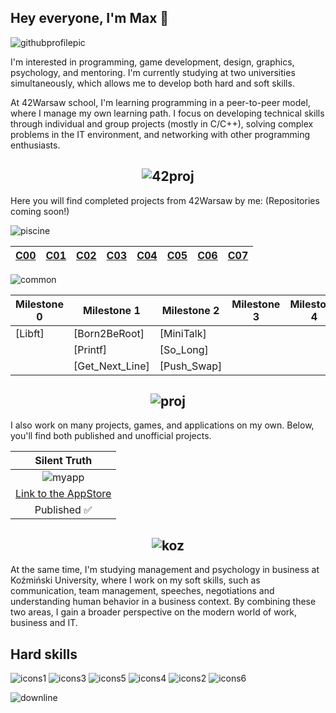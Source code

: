 ## Hey everyone, I'm Max 👋
<!---
maxszlichta/maxszlichta is a ✨ special ✨ repository because its `README.md` (this file) appears on your GitHub profile.
You can click the Preview link to take a look at your changes.
--->

![githubprofilepic](https://github.com/user-attachments/assets/9c70abfd-6465-430a-9057-916836b48cc0)

I'm interested in programming, game development, design, graphics, psychology, and mentoring. I'm currently studying at two universities simultaneously, which allows me to develop both hard and soft skills.

At 42Warsaw school, I'm learning programming in a peer-to-peer model, where I manage my own learning path. I focus on developing technical skills through individual and group projects (mostly in C/C++), solving complex problems in the IT environment, and networking with other programming enthusiasts.

##  <div align="center">![42proj](https://github.com/user-attachments/assets/8cf91713-452d-4d4e-a7f2-8585d1e74b36)</div>
Here you will find completed projects from 42Warsaw by me: (Repositories coming soon!)

![piscine](https://github.com/user-attachments/assets/8553b026-c415-42e1-bf05-71b1664b03cf)


| [C00](https://github.com/maxszlichta/42Piscine/tree/main/C00) | [C01](https://github.com/maxszlichta/42Piscine/tree/main/C01) |  [C02](https://github.com/maxszlichta/42Piscine/tree/main/C02) | [C03](https://github.com/maxszlichta/42Piscine/tree/main/C03) | [C04](https://github.com/maxszlichta/42Piscine/tree/main/C04) | [C05](https://github.com/maxszlichta/42Piscine/tree/main/C05) | [C06](https://github.com/maxszlichta/42Piscine/tree/main/C06) | [C07](https://github.com/maxszlichta/42Piscine/tree/main/C07) |
|--|--|--|--|--|--|--|--|

![common](https://github.com/user-attachments/assets/d88839b8-7f57-44ea-a5dd-198ff911b786)

| Milestone 0  | Milestone 1 | Milestone 2  | Milestone 3  | Milestone 4  | Milestone 5  | Milestone 6  |
| ------------ | ----------- | ------------ | ------------ | ------------ | ------------ | ------------ |
| [Libft] | [Born2BeRoot]  | [MiniTalk]  | | | | |
|         | [Printf]       | [So_Long]   | | | | |
|         | [Get_Next_Line]| [Push_Swap] | | | | |

## <div align="center">![proj](https://github.com/user-attachments/assets/47fb1d16-a994-47ef-9fdd-9fd4efec7dd9)</div>
I also work on many projects, games, and applications on my own. Below, you'll find both published and unofficial projects.

| Silent Truth |
|-|
|<div align="center">![myapp](https://github.com/user-attachments/assets/005e7f6b-278d-433a-9611-5b6ca23ed5ef)</div>|
|[Link to the AppStore](https://apps.apple.com/pl/app/cicha-prawda/id6467128612?l=pl)|
|<div align="center">Published ✅</div>|


## <div align="center">![koz](https://github.com/user-attachments/assets/e98d6072-2299-4ba2-85d7-485dd3d54b05)</div>

At the same time, I'm studying management and psychology in business at Koźmiński University, where I work on my soft skills, such as communication, team management, speeches, negotiations and understanding human behavior in a business context. By combining these two areas, I gain a broader perspective on the modern world of work, business and IT.

## Hard skills
![icons1](https://github.com/user-attachments/assets/03d9c452-f22b-4ed0-a00c-11d5875cca83)
![icons3](https://github.com/user-attachments/assets/cff986c3-c6e8-4b0f-bc8b-18e9024b2a21)
![icons5](https://github.com/user-attachments/assets/2b4145ce-ae93-422f-8435-40b3109ae84b)
![icons4](https://github.com/user-attachments/assets/9792a89e-95e6-4e84-8488-6c818b3f28f2)
![icons2](https://github.com/user-attachments/assets/47c0692b-e5cb-4f68-95bb-1b219d118c96)
![icons6](https://github.com/user-attachments/assets/cc0f4cc6-45c3-4f28-8000-e81210b47be6)


![downline](https://github.com/user-attachments/assets/378e37f5-1e9b-4ab5-b3a6-5444be230f8d)


